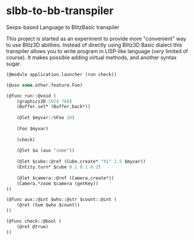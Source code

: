 # slbb-to-bb-transpiler
Sexps-based Language to BlitzBasic transpiler

This project is started as an experiment to provide more "convenient" way to use Blitz3D abilities.
Instead of directly using Blitz3D Basic dialect this transpiler allows you to write program in LISP-like language (*very* limited of course). It makes possible adding virtual methods, and another syntax sugar.

```lisp
(@module application.launcher (run check))

(@use some.other.feature.Foo)

(@func run::@void (
	(graphics3D 1024 768)
	(Buffer.set* (Buffer.back*))
	
	(@let $myvar::%Foo 10)
	
	(Foo $myvar)
	
	(check)
	
	(@let $a (aux "some"))
	
	(@let $cube::@ref (Cube.create* "hi" 2.5 $myvar))
	(Entity.turn* $cube 0.1 0.1 0.2)
	
	(@let $camera::@ref (Camera.create*))
	(Camera.*zoom $camera (getKey))
))

(@func aux::@int $who::@str $count::@int (
	(@ret (Sum $who $count))
))

(@func check::@bool (
	(@ret @true)
))
```

